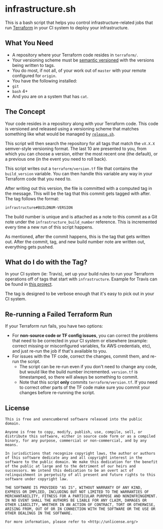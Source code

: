 # infrastructure.sh

This is a bash script that helps you control infrastructure-related jobs that
run [Terraform][1] in your CI system to deploy your infrastructure.

[1]: https://terraform.io/

## What You Need

 * A repository where your Terraform code resides in `terraform/`.
 * Your versioning scheme must be [semantic versioned][2] with the versions
   being written to tags.
 * You do most, if not all, of your work out of `master` with your remote
   configured for `origin`.
 * You have the following installed:
  * `git`
  * `bash` 4+
  * And you are on a system that has `cat`.

[2]: http://semver.org/

## The Concept

Your code resides in a repository along with your Terraform code. This code is
versioned and released using a versioning scheme that matches something like
what would be managed by [`release.sh`][2].

[3]: https://github.com/vancluever/release.sh

This script will then search the repository for all tags that match the `vX.X.X`
semver-style versioning format. The last 10 are presented to you, from which you
can choose a version, either the most recent one (the default), or a previous
one (in the event you need to roll back).

This script writes out a `terraform/version.tf` file that contains the
`build_version` variable. You can then handle this variable any way in your
Terraform code that you need to.

After writing out this version, the file is committed with a computed tag in the
message. This will be the tag that this commit gets tagged with after. The tag
follows the format:

```
infrastructure#BUILDNUM-VERSION
```

The build number is unique and is attached as a note to this commit as a Git
note under the `infrastructure_build_number` reference. This is incremented
every time a new run of this script happens.

As mentioned, after the commit happens, this is the tag that gets written out.
After the commit, tag, and new build number note are written out, everything
gets pushed.

## What do I do with the Tag?

In your CI system (ie: Travis), set up your build rules to run your Terraform
operations off of tags that start with `infrastructure`. Example for Travis can
be found in [this project][4].

[4]: https://github.com/vancluever/ubc_icdp

The tag is designed to be verbose enough that it's easy to pick out in your CI
system.

## Re-running a Failed Terraform Run

If your Terraform run fails, you have two options:

 * For **non-source code or TF config issues**, you can correct the problems
   that need to be corrected in your CI system or elsewhere (example: correct
   missing or misconfigured variables, fix AWS credentials, etc), and just
   re-run the job if that's available to you.
 * For issues with the TF code, correct the changes, commit them, and re-run the
   script.
    * The script can be re-run even if you don't need to change any code, but
      would like the build number incremented. `version.tf` is timestamped, so
      there will always be something to commit.
    * Note that this script **only** commits `terraform/version.tf`. If you need
      to correct other parts of the TF code make sure you commit your changes
      before re-running the script.

## License

```
This is free and unencumbered software released into the public domain.

Anyone is free to copy, modify, publish, use, compile, sell, or
distribute this software, either in source code form or as a compiled
binary, for any purpose, commercial or non-commercial, and by any
means.

In jurisdictions that recognize copyright laws, the author or authors
of this software dedicate any and all copyright interest in the
software to the public domain. We make this dedication for the benefit
of the public at large and to the detriment of our heirs and
successors. We intend this dedication to be an overt act of
relinquishment in perpetuity of all present and future rights to this
software under copyright law.

THE SOFTWARE IS PROVIDED "AS IS", WITHOUT WARRANTY OF ANY KIND,
EXPRESS OR IMPLIED, INCLUDING BUT NOT LIMITED TO THE WARRANTIES OF
MERCHANTABILITY, FITNESS FOR A PARTICULAR PURPOSE AND NONINFRINGEMENT.
IN NO EVENT SHALL THE AUTHORS BE LIABLE FOR ANY CLAIM, DAMAGES OR
OTHER LIABILITY, WHETHER IN AN ACTION OF CONTRACT, TORT OR OTHERWISE,
ARISING FROM, OUT OF OR IN CONNECTION WITH THE SOFTWARE OR THE USE OR
OTHER DEALINGS IN THE SOFTWARE.

For more information, please refer to <http://unlicense.org/>
```
